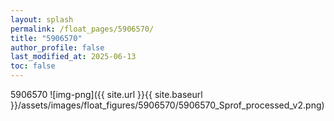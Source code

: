 ```yaml
---
layout: splash
permalink: /float_pages/5906570/
title: "5906570"
author_profile: false
last_modified_at: 2025-06-13
toc: false
---
```

 
5906570
![img-png]({{ site.url }}{{ site.baseurl }}/assets/images/float_figures/5906570/5906570_Sprof_processed_v2.png)
